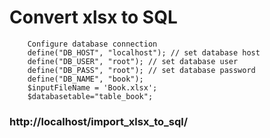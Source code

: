 # Convert xlsx to SQL
        Configure database connection
        define("DB_HOST", "localhost"); // set database host
        define("DB_USER", "root"); // set database user
        define("DB_PASS", "root"); // set database password
        define("DB_NAME", "book"); 
        $inputFileName = 'Book.xlsx';
        $databasetable="table_book";

###  http://localhost/import_xlsx_to_sql/